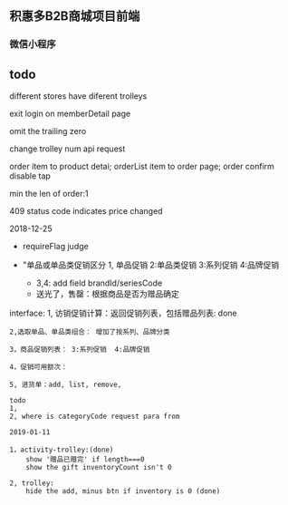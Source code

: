 ## 积惠多B2B商城项目前端

### 微信小程序

## todo

different stores have diferent trolleys

exit login on memberDetail page

omit the trailing zero

change trolley num api request

order item to product detai; orderList item to order page; order confirm disable tap

min the len of order:1

409 status code indicates price changed

2018-12-25

- requireFlag judge

- "单品或单品类促销区分
1, 单品促销   2:单品类促销 3:系列促销  4:品牌促销   
    - 3,4: add field brandId/seriesCode
    - 送光了，售罄：根据商品是否为赠品确定

interface:
    1, 访销促销计算：返回促销列表，包括赠品列表: done

    2,选取单品、单品类组合： 增加了按系列、品牌分类

    3，商品促销列表： 3:系列促销  4:品牌促销

    4，促销可用额次：

    5, 进货单：add, list, remove,

    todo
    1, 
    2, where is categoryCode request para from 

    2019-01-11

    1，activity-trolley:(done) 
        show '赠品已赠完' if length===0
        show the gift inventoryCount isn't 0

    2, trolley:
        hide the add, minus btn if inventory is 0 (done)